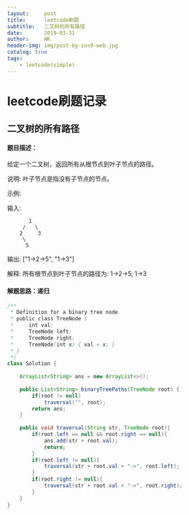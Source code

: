 ```yaml
---
layout:     post
title:      leetcode刷题
subtitle:   二叉树的所有路径
date:       2019-03-31
author:     HK
header-img: img/post-bg-ios9-web.jpg
catalog: true
tags:
    - leetcode(simple)
---
```

# leetcode刷题记录
## 二叉树的所有路径

#### 题目描述：
给定一个二叉树，返回所有从根节点到叶子节点的路径。

说明: 叶子节点是指没有子节点的节点。

示例:

输入:

           1
         /   \
        2     3
         \
          5

输出: ["1->2->5", "1->3"]

解释: 所有根节点到叶子节点的路径为: 1->2->5, 1->3

#### 解题思路：递归
```java
/**
 * Definition for a binary tree node.
 * public class TreeNode {
 *     int val;
 *     TreeNode left;
 *     TreeNode right;
 *     TreeNode(int x) { val = x; }
 * }
 */
class Solution {
    
    ArrayList<String> ans = new ArrayList<>();
    
    public List<String> binaryTreePaths(TreeNode root) {
        if(root != null)
            traversal("", root);
        return ans;
    }
    
    public void traversal(String str, TreeNode root){
        if(root.left == null && root.right == null){
            ans.add(str + root.val);
            return;
        }
        if(root.left != null){
            traversal(str + root.val + "->", root.left);
        }
        if(root.right != null){
            traversal(str + root.val + "->", root.right);
        }
    }
}
```
